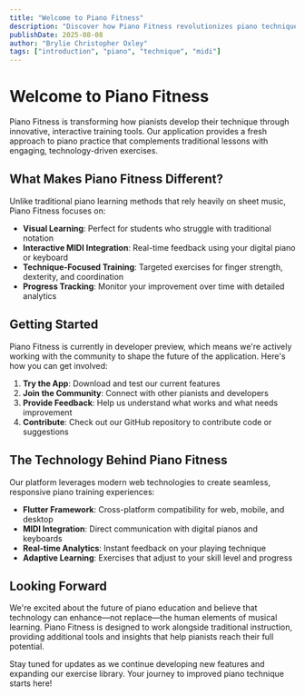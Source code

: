 ```yaml
---
title: "Welcome to Piano Fitness"
description: "Discover how Piano Fitness revolutionizes piano technique training with interactive MIDI-based exercises"
publishDate: 2025-08-08
author: "Brylie Christopher Oxley"
tags: ["introduction", "piano", "technique", "midi"]
---
```


# Welcome to Piano Fitness

Piano Fitness is transforming how pianists develop their technique through innovative, interactive training tools. Our application provides a fresh approach to piano practice that complements traditional lessons with engaging, technology-driven exercises.

## What Makes Piano Fitness Different?

Unlike traditional piano learning methods that rely heavily on sheet music, Piano Fitness focuses on:

- **Visual Learning**: Perfect for students who struggle with traditional notation
- **Interactive MIDI Integration**: Real-time feedback using your digital piano or keyboard
- **Technique-Focused Training**: Targeted exercises for finger strength, dexterity, and coordination
- **Progress Tracking**: Monitor your improvement over time with detailed analytics

## Getting Started

Piano Fitness is currently in developer preview, which means we're actively working with the community to shape the future of the application. Here's how you can get involved:

1. **Try the App**: Download and test our current features
2. **Join the Community**: Connect with other pianists and developers
3. **Provide Feedback**: Help us understand what works and what needs improvement
4. **Contribute**: Check out our GitHub repository to contribute code or suggestions

## The Technology Behind Piano Fitness

Our platform leverages modern web technologies to create seamless, responsive piano training experiences:

- **Flutter Framework**: Cross-platform compatibility for web, mobile, and desktop
- **MIDI Integration**: Direct communication with digital pianos and keyboards
- **Real-time Analytics**: Instant feedback on your playing technique
- **Adaptive Learning**: Exercises that adjust to your skill level and progress

## Looking Forward

We're excited about the future of piano education and believe that technology can enhance—not replace—the human elements of musical learning. Piano Fitness is designed to work alongside traditional instruction, providing additional tools and insights that help pianists reach their full potential.

Stay tuned for updates as we continue developing new features and expanding our exercise library. Your journey to improved piano technique starts here!